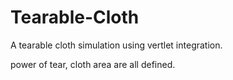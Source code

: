 # Tearable-Cloth
A tearable cloth simulation using vertlet integration.

power of tear, cloth area are all defined.
